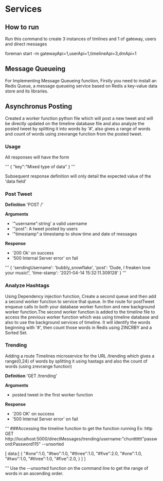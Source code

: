 # Services
## How to run
Run this command to create 3 instances of timlines and 1 of gateway, users and direct messages

foreman start -m gatewayApi=1,userApi=1,timelineApi=3,dmApi=1


## Message Queueing
For Implementing Message Queueing function, Firstly you need to install an Redis Queue, a message queueing service based on Redis a key-value data store and its libraries.

## Asynchronus Posting
Created a worker function python file which will post a new tweet and will be directly updated on the timeline database file and also analyze the posted tweet by splitting it into words by '#', also gives a range of words and count of words using zrevrange function from the posted tweet.

### Usage

All responses will have the form

'''
{
	"key":"Mixed type of data"
}
'''


Subsequent response definition will only detail the expected value of the 'data field'

### Post Tweet
**Definition**
'POST /'

**Arguments**
- '"username":string' a valid username 
- '"post": A tweet posted by users
- '"timestamp":a timestamp to show time and date of messages

**Response**
- '200 Ok' on success
- '500 Internal Server error' on fail 

'''
{
        'sendingUsername': 'bubbly_snowflake',
        'post': 'Dude, I freaken love your music!',
        'time-stamp': '2021-04-14 15:32:11.309128'
}
'''
### Analyze Hashtags

Using Dependency injection function, Create a second queue and then add a second worker function to service that queue. In the route for postTweet enqueue calls to both your database worker function and new background worker function.The second worker function is added to the timeline file to access the previous worker function which was using timeline database and also to use the background services of timeline.
It will identify the words beginning with '#', then count those words in Redis using ZINCRBY and a Sorted Set. 


### Trending 

Adding a route Timelines microservice for the URL /trending which gives a range(0,24) of words by splitting it using hastags and also the count of words (using zrevrange function) 

**Definition**
'GET /trending'

**Arguments**
- posted tweet in the first worker function

**Response**
- '200 OK' on success
- '500 Internal Server error' on fail 

'''
###Accessing the timeline function to get the function running 
Ex: http GET http://localhost:5000/directMessages/trending/username:"chuntttttt"password:Password115" --unsorted

[
    data:[
    		{
        		"#one":1.0,
			"#two":1.0,
			"#three":1.0,
			"#five":2.0,
			"#one":1.0,
			"#two":1.0,
			"#three":1.0,
			"#five":2.0,
		}
	]
]

'''
Use the --unsorted function on the command line to get the range of words in an ascending order.
